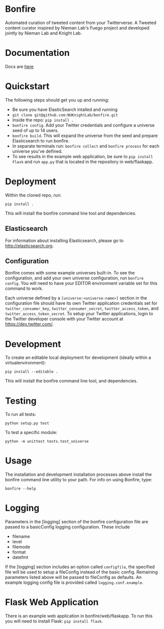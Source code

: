 # Bonfire

Automated curation of tweeted content from your Twitterverse. A Tweeted content curator inspired by Nieman Lab's Fuego project and developed jointly by Nieman Lab and Knight Lab.

# Documentation

Docs are [here](http://nuknightlab.github.io/bonfire/)

# Quickstart

The following steps should get you up and running:

 * Be sure you have ElasticSearch intalled and running
 * `git clone git@github.com:NUKnightLab/bonfire.git`
 * Inside the repo: `pip install .`
 * `bonfire config`. Add your Twitter credentials and configure a universe seed of up to 14 users.
 * `bonfire build`. This will expand the universe from the seed and prepare Elasticsearch to run bonfire.
 * In separate terminals run: `bonfire collect` and `bonfire process` for each universe you've defined.
 * To see results in the example web application, be sure to `pip install Flask` and run `app.py` that is located in the repository in web/flaskapp.

# Deployment

Within the cloned repo, run:

```
pip install .
```

This will install the bonfire command line tool and dependencies.


## Elasticsearch

For information about installing Elasticsearch, please go to http://elasticsearch.org.

## Configuration

Bonfire comes with some example universes built-in. To see the configuration, and add your own universe configuration, run `bonfire config`. You will need to have your EDITOR environment variable set for this command to work.

Each universe defined by a `[universe:<universe-name>]` section in the configuration file should have its own Twitter application credentials set for `twitter_consumer_key`, `twitter_consumer_secret`, `twitter_access_token`, and `twitter_access_token_secret`. To setup your Twitter applications, login to the Twitter developer console with your Twitter account at https://dev.twitter.com/.


# Development

To create an editable local deployment for development (ideally within
a virtualenvironment):

```
pip install --editable .
```

This will install the bonfire command line tool, and dependencies.


# Testing

To run all tests:

    python setup.py test

To test a specific module:

    python -m unittest tests.test_universe

# Usage

The installation and development installation processes above install the bonfire command line utility to your path. For info on using Bonfire, type:

```
bonfire --help
```

# Logging
Parameters in the [logging] section of the bonfire configuration file are passed to a basicConfig logging configuration. These include

 * filename
 * level
 * filemode
 * format
 * datefmt

If the [logging] section includes an option called `configfile`, the specified file will be used to setup a fileConfig instead of the basic config. Remaining parameters listed above will be passed to fileConfig as defaults. An example logging config file is provided called `logging.conf.example`.

# Flask Web Application

There is an example web application in bonfire/web/flaskapp. To run this you will need to install Flask: `pip install flask`.
